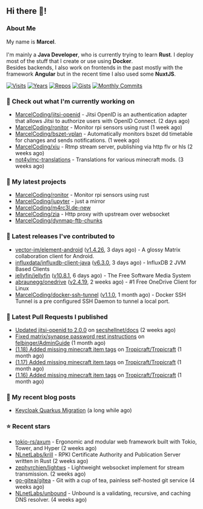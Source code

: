 ## Hi there 👋!




### About Me

My name is **Marcel**.
<br><br>
I'm mainly a **Java Developer**, who is currently trying to learn **Rust**. I deploy most of the stuff that I create or use using **Docker**.
<br>
Besides backends, I also work on frontends in the past mostly with the framework **Angular** but in the recent time I also used some **NuxtJS**. 

[![Visits](https://badges.pufler.dev/visits/MarcelCoding/MarcelCoding?style=flat-square&color=black&logo=github)](https://github.com/MarcelCoding)
[![Years](https://badges.pufler.dev/years/MarcelCoding?style=flat-square&color=black&logo=github)](https://github.com/MarcelCoding)
[![Repos](https://badges.pufler.dev/repos/MarcelCoding?style=flat-square&color=black&logo=github)](https://github.com/MarcelCoding?tab=repositories)
[![Gists](https://badges.pufler.dev/gists/MarcelCoding?style=flat-square&color=black&logo=github)](https://gist.github.com/MarcelCoding)
[![Monthly Commits](https://badges.pufler.dev/commits/monthly/MarcelCoding?style=flat-square&color=black&logo=github)](https://github.com/MarcelCoding)

### 👷 Check out what I'm currently working on

- [MarcelCoding/jitsi-openid](https://github.com/MarcelCoding/jitsi-openid) - Jitsi OpenID is an authentication adapter that allows Jitsi to authorize users with OpenID Connect. (2 days ago)
- [MarcelCoding/ronitor](https://github.com/MarcelCoding/ronitor) - Monitor rpi sensors using rust (1 week ago)
- [MarcelCoding/bszet-vplan](https://github.com/MarcelCoding/bszet-vplan) - Automatically monitors bszet dd timetable for changes and sends notifications. (1 week ago)
- [MarcelCoding/xiu](https://github.com/MarcelCoding/xiu) - Rtmp stream server, publishing via http flv or hls (2 weeks ago)
- [not4y/mc-translations](https://github.com/not4y/mc-translations) - Translations for various minecraft mods. (3 weeks ago)

### 🌱 My latest projects

- [MarcelCoding/ronitor](https://github.com/MarcelCoding/ronitor) - Monitor rpi sensors using rust
- [MarcelCoding/jupyter](https://github.com/MarcelCoding/jupyter) - just a mirror
- [MarcelCoding/m4rc3l.de-new](https://github.com/MarcelCoding/m4rc3l.de-new)
- [MarcelCoding/zia](https://github.com/MarcelCoding/zia) - Http proxy with upstream over websocket
- [MarcelCoding/dynmap-ftb-chunks](https://github.com/MarcelCoding/dynmap-ftb-chunks)

### 🔭 Latest releases I've contributed to

- [vector-im/element-android](https://github.com/vector-im/element-android) ([v1.4.26](https://github.com/vector-im/element-android/releases/tag/v1.4.26), 3 days ago) - A glossy Matrix collaboration client for Android.
- [influxdata/influxdb-client-java](https://github.com/influxdata/influxdb-client-java) ([v6.3.0](https://github.com/influxdata/influxdb-client-java/releases/tag/v6.3.0), 3 days ago) - InfluxDB 2 JVM Based Clients
- [jellyfin/jellyfin](https://github.com/jellyfin/jellyfin) ([v10.8.1](https://github.com/jellyfin/jellyfin/releases/tag/v10.8.1), 6 days ago) - The Free Software Media System
- [abraunegg/onedrive](https://github.com/abraunegg/onedrive) ([v2.4.19](https://github.com/abraunegg/onedrive/releases/tag/v2.4.19), 2 weeks ago) - #1 Free OneDrive Client for Linux
- [MarcelCoding/docker-ssh-tunnel](https://github.com/MarcelCoding/docker-ssh-tunnel) ([v1.1.0](https://github.com/MarcelCoding/docker-ssh-tunnel/releases/tag/v1.1.0), 1 month ago) - Docker SSH Tunnel is a pre configured SSH Daemon to tunnel a local port.

### 🔨 Latest Pull Requests I published

- [Updated jitsi-openid to 2.0.0](https://github.com/secshellnet/docs/pull/11) on [secshellnet/docs](https://github.com/secshellnet/docs) (2 weeks ago)
- [Fixed matrix/synapse password rest instructions](https://github.com/felbinger/AdminGuide/pull/69) on [felbinger/AdminGuide](https://github.com/felbinger/AdminGuide) (1 month ago)
- [(1.18) Added missing minecraft item tags](https://github.com/Tropicraft/Tropicraft/pull/438) on [Tropicraft/Tropicraft](https://github.com/Tropicraft/Tropicraft) (1 month ago)
- [(1.17) Added missing minecraft item tags](https://github.com/Tropicraft/Tropicraft/pull/437) on [Tropicraft/Tropicraft](https://github.com/Tropicraft/Tropicraft) (1 month ago)
- [(1.16) Added missing minecraft item tags](https://github.com/Tropicraft/Tropicraft/pull/436) on [Tropicraft/Tropicraft](https://github.com/Tropicraft/Tropicraft) (1 month ago)

### 📜 My recent blog posts

- [Keycloak Quarkus Migration](https://m4rc3l.de/blog/keycloak-quarkus-migration) (a long while ago)

### ⭐ Recent stars

- [tokio-rs/axum](https://github.com/tokio-rs/axum) - Ergonomic and modular web framework built with Tokio, Tower, and Hyper (2 weeks ago)
- [NLnetLabs/krill](https://github.com/NLnetLabs/krill) - RPKI Certificate Authority and Publication Server written in Rust (2 weeks ago)
- [zephyrchien/lightws](https://github.com/zephyrchien/lightws) - Lightweight websocket implement for stream transmission. (2 weeks ago)
- [go-gitea/gitea](https://github.com/go-gitea/gitea) - Git with a cup of tea, painless self-hosted git service (4 weeks ago)
- [NLnetLabs/unbound](https://github.com/NLnetLabs/unbound) - Unbound is a validating, recursive, and caching DNS resolver. (4 weeks ago)
